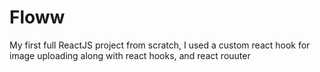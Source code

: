 # Floww
My first full ReactJS project from scratch, I used a custom react hook for image uploading along with react hooks, and react rouuter
